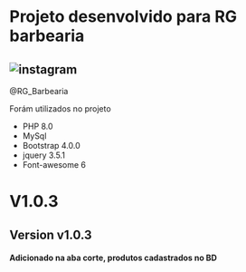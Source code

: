 # Projeto desenvolvido para RG barbearia

## ![instagram](https://img.shields.io/badge/Instagram-%23E4405F.svg?style=for-the-badge&logo=Instagram&logoColor=white) 
@RG_Barbearia

Forám utilizados no projeto 

* PHP 8.0
* MySql
* Bootstrap 4.0.0
* jquery 3.5.1
* Font-awesome 6

# V1.0.3

## Version v1.0.3

#### Adicionado na aba corte, produtos cadastrados no BD
